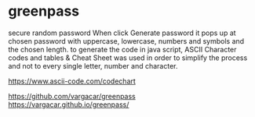 # greenpass
secure random password
When click Generate password 
 it pops up at chosen password with uppercase, lowercase, numbers and symbols and the chosen length.
 to generate the code in java script, ASCII Character codes and tables & Cheat Sheet was used in order to simplify the process and not to every single letter, number and character.

 https://www.ascii-code.com/codechart

 https://github.com/vargacar/greenpass
https://vargacar.github.io/greenpass/